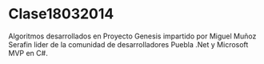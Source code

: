Clase18032014
=============

Algoritmos desarrollados en Proyecto Genesis impartido por Miguel Muñoz Serafin lider de la comunidad de desarrolladores Puebla
.Net y Microsoft MVP en C#.
